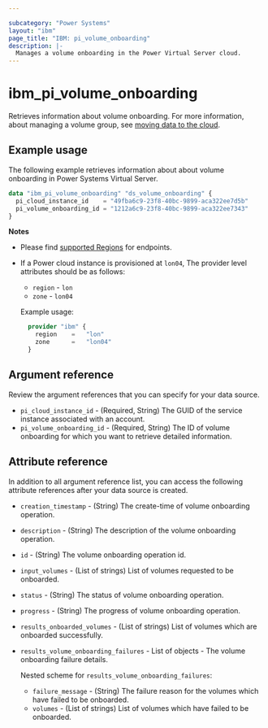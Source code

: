 ```yaml
---

subcategory: "Power Systems"
layout: "ibm"
page_title: "IBM: pi_volume_onboarding"
description: |-
  Manages a volume onboarding in the Power Virtual Server cloud.
---
```


# ibm_pi_volume_onboarding
Retrieves information about volume onboarding. For more information, about managing a volume group, see [moving data to the cloud](https://cloud.ibm.com/docs/power-iaas?topic=power-iaas-moving-data-to-the-cloud).

## Example usage
The following example retrieves information about about volume onboarding in Power Systems Virtual Server.

```terraform
data "ibm_pi_volume_onboarding" "ds_volume_onboarding" {
  pi_cloud_instance_id    = "49fba6c9-23f8-40bc-9899-aca322ee7d5b"
  pi_volume_onboarding_id = "1212a6c9-23f8-40bc-9899-aca322ee7343"
}
```
**Notes**
* Please find [supported Regions](https://cloud.ibm.com/apidocs/power-cloud#endpoint) for endpoints.
* If a Power cloud instance is provisioned at `lon04`, The provider level attributes should be as follows:
  * `region` - `lon`
  * `zone` - `lon04`
  
  Example usage:
  ```terraform
    provider "ibm" {
      region    =   "lon"
      zone      =   "lon04"
    }
  ```
  
## Argument reference
Review the argument references that you can specify for your data source. 

- `pi_cloud_instance_id` - (Required, String) The GUID of the service instance associated with an account.
- `pi_volume_onboarding_id` - (Required, String) The ID of volume onboarding for which you want to retrieve detailed information.

## Attribute reference
In addition to all argument reference list, you can access the following attribute references after your data source is created. 

- `creation_timestamp` - (String) The create-time of volume onboarding operation.
- `description` - (String) The description of the volume onboarding operation.
- `id` - (String) The volume onboarding operation id.
- `input_volumes` - (List of strings) List of volumes requested to be onboarded.
- `status` - (String) The status of volume onboarding operation.
- `progress` - (String) The progress of volume onboarding operation.
- `results_onboarded_volumes` - (List of strings) List of volumes which are onboarded successfully.
- `results_volume_onboarding_failures` - List of objects - The volume onboarding failure details.

  Nested scheme for `results_volume_onboarding_failures`:
  - `failure_message` - (String) The failure reason for the volumes which have failed to be onboarded.
  - `volumes` - (List of strings) List of volumes which have failed to be onboarded.